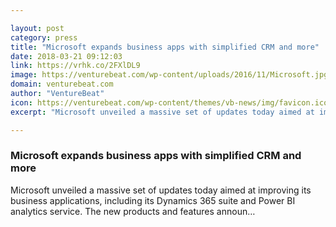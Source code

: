 ```yaml
---

layout: post
category: press
title: "Microsoft expands business apps with simplified CRM and more"
date: 2018-03-21 09:12:03
link: https://vrhk.co/2FXlDL9
image: https://venturebeat.com/wp-content/uploads/2016/11/Microsoft.jpg?fit=2048%2C1025&strip=all
domain: venturebeat.com
author: "VentureBeat"
icon: https://venturebeat.com/wp-content/themes/vb-news/img/favicon.ico
excerpt: "Microsoft unveiled a massive set of updates today aimed at improving its business applications, including its Dynamics 365 suite and Power BI analytics service. The new products and features announ…"

---
```


### Microsoft expands business apps with simplified CRM and more

Microsoft unveiled a massive set of updates today aimed at improving its business applications, including its Dynamics 365 suite and Power BI analytics service. The new products and features announ…